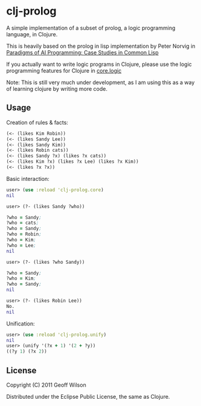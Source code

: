 # clj-prolog

A simple implementation of a subset of prolog, a logic programming
language, in Clojure.

This is heavily based on the prolog in lisp implementation by Peter
Norvig in
[Paradigms of AI Programming: Case Studies in Common Lisp](http://www.amazon.com/gp/product/1558601910/ref=as_li_ss_tl?ie=UTF8&tag=pseudofish-20&linkCode=as2&camp=217145&creative=399369&creativeASIN=1558601910)

If you actually want to write logic programs in Clojure, please use
the logic programming features for Clojure in
[core.logic](https://github.com/clojure/core.logic)

Note: This is still very much under development, as I am using this as
a way of learning clojure by writing more code.

## Usage

Creation of rules & facts:

``` clojure
(<- (likes Kim Robin))
(<- (likes Sandy Lee))
(<- (likes Sandy Kim))
(<- (likes Robin cats))
(<- (likes Sandy ?x) (likes ?x cats))
(<- (likes Kim ?x) (likes ?x Lee) (likes ?x Kim))
(<- (likes ?x ?x))
```

Basic interaction:

``` clojure
user> (use :reload 'clj-prolog.core)
nil

user> (?- (likes Sandy ?who))

?who = Sandy;
?who = cats;
?who = Sandy;
?who = Robin;
?who = Kim;
?who = Lee;
nil

user> (?- (likes ?who Sandy))

?who = Sandy;
?who = Kim;
?who = Sandy;
nil

user> (?- (likes Robin Lee))
No.
nil
```

Unification:

``` clojure
user> (use :reload 'clj-prolog.unify)
nil 
user> (unify '(?x + 1) '(2 + ?y))
((?y 1) (?x 2))
```

## License

Copyright (C) 2011 Geoff Wilson

Distributed under the Eclipse Public License, the same as Clojure.
